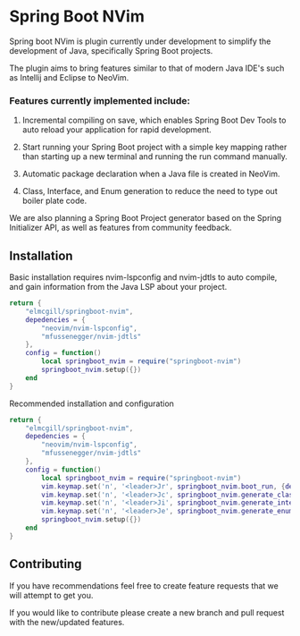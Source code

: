 # Spring Boot NVim

Spring boot NVim is plugin currently under development to simplify the development of Java, specifically Spring Boot projects.

The plugin aims to bring features similar to that of modern Java IDE's such as Intellij and Eclipse to NeoVim.

### Features currently implemented include:

1. Incremental compiling on save, which enables Spring Boot Dev Tools to auto reload your application for rapid development.

2. Start running your Spring Boot project with a simple key mapping rather than starting up a new terminal and running the run command manually.

3. Automatic package declaration when a Java file is created in NeoVim.

4. Class, Interface, and Enum generation to reduce the need to type out boiler plate code.

We are also planning a Spring Boot Project generator based on the Spring Initializer API, as well as features from community feedback.

## Installation

Basic installation requires nvim-lspconfig and nvim-jdtls to auto compile, and gain information from the Java LSP about your project.

```lua
return {
    "elmcgill/springboot-nvim",
    depedencies = {
        "neovim/nvim-lspconfig",
        "mfussenegger/nvim-jdtls"
    },
    config = function()
        local springboot_nvim = require("springboot-nvim")
        springboot_nvim.setup({})
    end
}
```

Recommended installation and configuration

```lua
return {
    "elmcgill/springboot-nvim",
    depedencies = {
        "neovim/nvim-lspconfig",
        "mfussenegger/nvim-jdtls"
    },
    config = function()
        local springboot_nvim = require("springboot-nvim")
        vim.keymap.set('n', '<leader>Jr', springboot_nvim.boot_run, {desc = "Spring Boot Run Project"})
        vim.keymap.set('n', '<leader>Jc', springboot_nvim.generate_class, {desc = "Java Create Class"})
        vim.keymap.set('n', '<leader>Ji', springboot_nvim.generate_interface, {desc = "Java Create Interface"})
        vim.keymap.set('n', '<leader>Je', springboot_nvim.generate_enum, {desc = "Java Create Enum"})
        springboot_nvim.setup({})
    end
}
```

## Contributing

If you have recommendations feel free to create feature requests that we will attempt to get you.

If you would like to contribute please create a new branch and pull request with the new/updated features.
